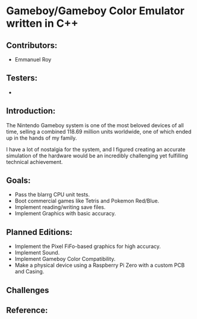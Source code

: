 # Gameboy/Gameboy Color Emulator written in C++

## Contributors:
  * Emmanuel Roy
    
## Testers:
  * 

## Introduction:
The Nintendo Gameboy system is one of the most beloved devices of all time, selling a combined 118.69 million units worldwide, one of which ended up in the hands of my family. 

I have a lot of nostalgia for the system, and I figured creating an accurate simulation of the hardware would be an incredibly challenging yet fulfilling technical achievement.

## Goals:
  * Pass the blarrg CPU unit tests.
  * Boot commercial games like Tetris and Pokemon Red/Blue.
  * Implement reading/writing save files.
  * Implement Graphics with basic accuracy.

## Planned Editions:
  * Implement the Pixel FiFo-based graphics for high accuracy.
  * Implement Sound.
  * Implement Gameboy Color Compatibility.
  * Make a physical device using a Raspberry Pi Zero with a custom PCB and Casing.

## Challenges

## Reference:
